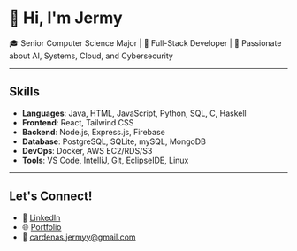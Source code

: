 # 👋 Hi, I'm Jermy

🎓 Senior Computer Science Major | 🔧 Full-Stack Developer | 🚀 Passionate about AI, Systems, Cloud, and Cybersecurity

---

## Skills

- **Languages**: Java, HTML, JavaScript, Python, SQL, C, Haskell
- **Frontend**: React, Tailwind CSS
- **Backend**: Node.js, Express.js, Firebase
- **Database**: PostgreSQL, SQLite, mySQL, MongoDB
- **DevOps**: Docker, AWS EC2/RDS/S3
- **Tools**: VS Code, IntelliJ, Git, EclipseIDE, Linux

---

## Let's Connect!
- 💼 [LinkedIn](https://linkedin.com/in/jermy-cardenas)
- 🌐 [Portfolio](https://jermy-cardenas.vercel.app/)
- 📧 cardenas.jermyy@gmail.com


<!--
**jer03/jer03** is a ✨ _special_ ✨ repository because its `README.md` (this file) appears on your GitHub profile.

Here are some ideas to get you started:

- 🔭 I’m currently working on ...
- 🌱 I’m currently learning ...
- 👯 I’m looking to collaborate on ...
- 🤔 I’m looking for help with ...
- 💬 Ask me about ...
- 📫 How to reach me: ...
- 😄 Pronouns: ...
- ⚡ Fun fact: ...
-->
